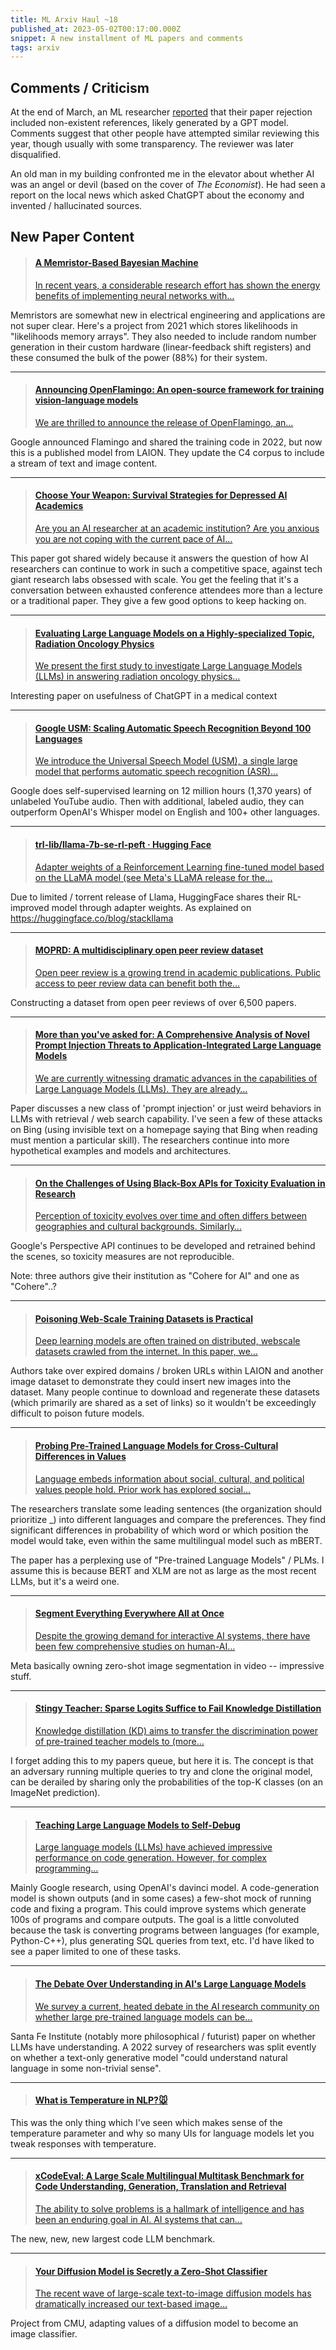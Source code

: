 ```yaml
---
title: ML Arxiv Haul ~18
published_at: 2023-05-02T00:17:00.000Z
snippet: A new installment of ML papers and comments
tags: arxiv
---
```


## Comments / Criticism

At the end of March, an ML researcher [reported](https://twitter.com/BauwensRobin/status/1640317530144223232) that their paper rejection included non-existent references, likely generated by a GPT model. Comments suggest that other people have attempted similar reviewing this year, though usually with some transparency. The reviewer was later disqualified.

An old man in my building confronted me in the elevator about whether AI was an angel or devil
(based on the cover of *The Economist*). He had seen a report on the local news which asked ChatGPT about the economy and invented / hallucinated sources.

## New Paper Content

<blockquote>
    <a href="https://arxiv.org/abs/2112.10547">
    <h4>A Memristor-Based Bayesian Machine</h4>
    <p>
In recent years, a considerable research effort has shown the energy benefits of implementing neural networks with…
    </p>
    </a>
</blockquote>

Memristors are somewhat new in electrical engineering and applications are not super clear. Here's a project from 2021 which stores likelihoods in "likelihoods memory arrays". They also needed to include random number generation in their custom hardware (linear-feedback shift registers) and these consumed the bulk of the power (88%) for their system.

<hr/>

<blockquote>
    <a href="https://laion.ai/blog/open-flamingo/">
    <h4>Announcing OpenFlamingo: An open-source framework for training vision-language models</h4>
    <p>
We are thrilled to announce the release of OpenFlamingo, an…
    </p>
    </a>
</blockquote>

Google announced Flamingo and shared the training code in 2022, but now this is a published model from LAION. They update the C4 corpus to include a stream of text and image content.

<hr/>

<blockquote>
    <a href="https://arxiv.org/abs/2304.06035">
    <h4>Choose Your Weapon: Survival Strategies for Depressed AI Academics</h4>
    <p>
Are you an AI researcher at an academic institution? Are you anxious you are not coping with the current pace of AI…
    </p>
    </a>
</blockquote>

This paper got shared widely because it answers the question of how AI researchers can continue to work in such a competitive space, against tech giant research labs obsessed with scale. You get the feeling that it's a conversation between exhausted conference attendees more than a lecture or a traditional paper. They give a few good options to keep hacking on.

<hr/>

<blockquote>
    <a href="https://arxiv.org/abs/2304.01938">
    <h4>Evaluating Large Language Models on a Highly-specialized Topic, Radiation Oncology Physics</h4>
    <p>
We present the first study to investigate Large Language Models (LLMs) in answering radiation oncology physics…
    </p>
    </a>
</blockquote>

Interesting paper on usefulness of ChatGPT in a medical context

<hr/>

<blockquote>
    <a href="https://arxiv.org/abs/2303.01037">
    <h4>Google USM: Scaling Automatic Speech Recognition Beyond 100 Languages</h4>
    <p>
We introduce the Universal Speech Model (USM), a single large model that performs automatic speech recognition (ASR)…
    </p>
    </a>
</blockquote>

Google does self-supervised learning on 12 million hours (1,370 years) of unlabeled YouTube audio. Then with additional, labeled audio, they can outperform OpenAI's Whisper model on English and 100+ other languages.

<hr/>

<blockquote>
    <a href="https://huggingface.co/trl-lib/llama-7b-se-rl-peft">
    <h4>trl-lib/llama-7b-se-rl-peft · Hugging Face</h4>
    <p>
Adapter weights of a Reinforcement Learning fine-tuned model based on the LLaMA model (see Meta's LLaMA release for the…
    </p>
    </a>
</blockquote>

Due to limited / torrent release of Llama, HuggingFace shares their RL-improved model through adapter weights. As explained on https://huggingface.co/blog/stackllama

<hr/>

<blockquote>
    <a href="https://arxiv.org/abs/2212.04972">
    <h4>MOPRD: A multidisciplinary open peer review dataset</h4>
    <p>
Open peer review is a growing trend in academic publications. Public access to peer review data can benefit both the…
    </p>
    </a>
</blockquote>

Constructing a dataset from open peer reviews of over 6,500 papers.

<hr/>

<blockquote>
    <a href="https://arxiv.org/abs/2302.12173">
    <h4>More than you've asked for: A Comprehensive Analysis of Novel Prompt Injection Threats to Application-Integrated Large Language Models</h4>
    <p>
We are currently witnessing dramatic advances in the capabilities of Large Language Models (LLMs). They are already…
    </p>
    </a>
</blockquote>

Paper discusses a new class of 'prompt injection' or just weird behaviors in LLMs with retrieval / web search capability. I've seen a few of these attacks on Bing (using invisible text on a homepage saying that Bing when reading must mention a particular skill). The researchers continue into more hypothetical examples and models and architectures.

<hr/>

<blockquote>
    <a href="https://arxiv.org/abs/2304.12397">
    <h4>On the Challenges of Using Black-Box APIs for Toxicity Evaluation in Research</h4>
    <p>
Perception of toxicity evolves over time and often differs between geographies and cultural backgrounds. Similarly…
    </p>
    </a>
</blockquote>

Google's Perspective API continues to be developed and retrained behind the scenes, so toxicity measures are not reproducible.

Note: three authors give their institution as "Cohere for AI" and one as "Cohere"..?

<hr/>

<blockquote>
    <a href="https://arxiv.org/abs/2302.10149">
    <h4>Poisoning Web-Scale Training Datasets is Practical</h4>
    <p>
Deep learning models are often trained on distributed, webscale datasets crawled from the internet. In this paper, we…
    </p>
    </a>
</blockquote>

Authors take over expired domains / broken URLs within LAION and another image dataset to demonstrate they could insert new images into the dataset. Many people continue to download and regenerate these datasets (which primarily are shared as a set of links) so it wouldn't be exceedingly difficult to poison future models.

<hr/>

<blockquote>
    <a href="https://arxiv.org/abs/2203.13722">
    <h4>Probing Pre-Trained Language Models for Cross-Cultural Differences in Values</h4>
    <p>
Language embeds information about social, cultural, and political values people hold. Prior work has explored social…
    </p>
    </a>
</blockquote>

The researchers translate some leading sentences (the organization should prioritize _) into different languages and compare the preferences. They find significant differences in probability of which word or which position the model would take, even within the same multilingual model such as mBERT.

The paper has a perplexing use of "Pre-trained Language Models" / PLMs. I assume this is because BERT and XLM are not as large as the most recent LLMs, but it's a weird one.

<hr/>

<blockquote>
    <a href="https://arxiv.org/abs/2304.06718">
    <h4>Segment Everything Everywhere All at Once</h4>
    <p>
Despite the growing demand for interactive AI systems, there have been few comprehensive studies on human-AI…
    </p>
    </a>
</blockquote>

Meta basically owning zero-shot image segmentation in video -- impressive stuff.

<hr/>

<blockquote>
    <a href="https://openreview.net/forum?id=ae7BJIOxkxH">
    <h4>Stingy Teacher: Sparse Logits Suffice to Fail Knowledge Distillation</h4>
    <p>
Knowledge distillation (KD) aims to transfer the discrimination power of pre-trained teacher models to (more…
    </p>
    </a>
</blockquote>

I forget adding this to my papers queue, but here it is. The concept is that an adversary running multiple queries to try and clone the original model, can be derailed by sharing only the probabilities of the top-K classes (on an ImageNet prediction).

<hr/>

<blockquote>
    <a href="https://arxiv.org/abs/2304.05128">
    <h4>Teaching Large Language Models to Self-Debug</h4>
    <p>
Large language models (LLMs) have achieved impressive performance on code generation. However, for complex programming…
    </p>
    </a>
</blockquote>

Mainly Google research, using OpenAI's davinci model. A code-generation model is shown outputs (and in some cases) a few-shot mock of running code and fixing a program. This could improve systems which generate 100s of programs and compare outputs. The goal is a little convoluted because the task is converting programs between languages (for example, Python-C++), plus generating SQL queries from text, etc. I'd have liked to see a paper limited to one of these tasks.

<hr/>

<blockquote>
    <a href="https://arxiv.org/abs/2210.13966">
    <h4>The Debate Over Understanding in AI's Large Language Models</h4>
    <p>
We survey a current, heated debate in the AI research community on whether large pre-trained language models can be…
    </p>
    </a>
</blockquote>

Santa Fe Institute (notably more philosophical / futurist) paper on whether LLMs have understanding. A 2022 survey of researchers was split evently on whether a text-only generative model "could understand natural language in some non-trivial sense".

<hr/>

<blockquote>
    <a href="https://lukesalamone.github.io/posts/what-is-temperature/">
    <h4>What is Temperature in NLP?🐭</h4>
    </a>
</blockquote>

This was the only thing which I've seen which makes sense of the temperature parameter and why so many UIs for language models let you tweak responses with temperature.

<hr/>

<blockquote>
    <a href="https://arxiv.org/abs/2303.03004">
    <h4>xCodeEval: A Large Scale Multilingual Multitask Benchmark for Code Understanding, Generation, Translation and Retrieval</h4>
    <p>
The ability to solve problems is a hallmark of intelligence and has been an enduring goal in AI. AI systems that can…
    </p>
    </a>
</blockquote>

The new, new, new largest code LLM benchmark.

<hr/>

<blockquote>
    <a href="https://arxiv.org/abs/2303.16203">
    <h4>Your Diffusion Model is Secretly a Zero-Shot Classifier</h4>
    <p>
The recent wave of large-scale text-to-image diffusion models has dramatically increased our text-based image…
    </p>
    </a>
</blockquote>

Project from CMU, adapting values of a diffusion model to become an image classifier.

<br/>
<br/>
<br/>
